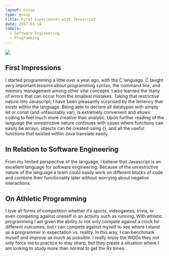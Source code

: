 ```yaml
---
layout: essay
type: essay
title: First Experiences with Javascript
date: 2017-01-18
labels:
  - Software Engineering
  - Programming
---
```


<img class="ui medium left floated image" src="../images/helloworld.png">

## First Impressions

I started programming a little over a year ago, with the C language. C taught very important lessons about programming syntax, the command line, and memory management among other vital concepts. I also learned the litany of errors that can occur from the smallest mistakes. Taking that restrictive nature into Javascript, I have been pleasantly surprised by the leniency that exists within the language. Being able to declare all datatypes with simply let or const (and unfavorably var), is extremely convenient and allows coding to feel much more creative than analytic.  Upon further reading of the language the unrestrictive nature continues with cases where functions can easily be arrays, objects can be created using {}, and all the useful functions that existed within Java translate easily.

## In Relation to Software Engineering

From my limited perspective of the language, I believe that Javascript is an excellent language for software engineering. Because of the unrestrictive nature of the language a team could easily work on different blocks of code and combine their functionality later without worrying about negative interactions. 

## On Athletic Programming

I love all forms of competition whether it’s sports, videogames, trivia, or even competing against oneself in an activity such as running. With athletic programming I am given the ability to not only compete against a clock for different outcomes, but I can compete against myself to see where I stand as a programmer in expectation vs. reality. In this way, I can benchmark myself and improve as much as possible. I really enjoy the WODs they not only force me to practice to stay sharp, but they create a situation where I am looking to study more than normal to get the Rx times.
